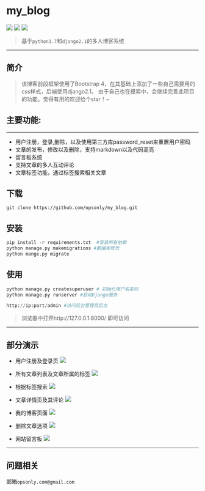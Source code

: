 # my_blog
![](https://img.shields.io/badge/python-3.7-brightgreen.svg) ![](https://img.shields.io/badge/django-2.1-ff69b4.svg) ![](https://img.shields.io/badge/Powered%20by-%40%20opsonly-blue.svg)
 > 基于```python3.7```和```django2.1```的多人博客系统
---

## 简介
> 该博客前段框架使用了Bootstrap 4，在其基础上添加了一些自己需要用的css样式，后端使用django2.1。
> 由于自己也在摸索中，会继续完善此项目的功能。觉得有用的欢迎给个star！~

## 主要功能:
---
- 用户注册，登录,删除，以及使用第三方库password_reset来重置用户密码
- 文章的发布，修改以及删除，支持markdown以及代码高亮
- 留言板系统
- 支持文章的多人互动评论
- 文章标签功能，通过标签搜索相关文章

## 下载
```
git clone https://github.com/opsonly/my_blog.git
```

## 安装
```python
pip install -r requirements.txt  #安装所有依赖
python manage.py makemigrations #数据库修改
python mange.py migrate
```
## 使用
```python
python manage.py createsuperuser # 初始化用户名密码
python manage.py runserver #启动Django服务

http://ip:port/admin #访问后台管理员后台

```
> 浏览器中打开http://127.0.0.1:8000/ 即可访问
---
## 部分演示
- 用户注册及登录页
![](https://note.youdao.com/yws/public/resource/93da14c62d82be64f4b77e58d4d0db42/xmlnote/482E6000B7894FBE9D5885435843BB7B/6697)

- 所有文章列表及文章所属的标签
![](https://note.youdao.com/yws/public/resource/93da14c62d82be64f4b77e58d4d0db42/xmlnote/60F996916BF54BD3AC09162A83C85E21/6699)

- 根据标签搜索
![](https://note.youdao.com/yws/public/resource/93da14c62d82be64f4b77e58d4d0db42/xmlnote/52B31F7961594111B0D8B25DF43AA578/6711)

- 文章详情页及其评论
![](https://note.youdao.com/yws/public/resource/93da14c62d82be64f4b77e58d4d0db42/xmlnote/5743BF64688F4178ABF965148FE949B4/6703)

- 我的博客页面
![](https://note.youdao.com/yws/public/resource/93da14c62d82be64f4b77e58d4d0db42/xmlnote/48079CE8505F4B908817ADCF9C191BBA/6707)


- 删除文章选项
![](https://note.youdao.com/yws/public/resource/93da14c62d82be64f4b77e58d4d0db42/xmlnote/1B4C14DADB344DDBBDACFE6D1B658D60/6709)

- 网站留言板
![](https://note.youdao.com/yws/public/resource/93da14c62d82be64f4b77e58d4d0db42/xmlnote/964E4D1746D64C77A44A7BEBE619F7A3/6701)

---

## 问题相关
邮箱```opsonly.com@gmail.com```